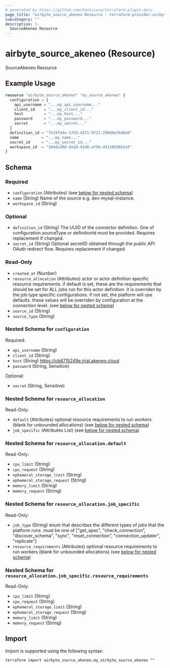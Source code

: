 ```yaml
---
# generated by https://github.com/hashicorp/terraform-plugin-docs
page_title: "airbyte_source_akeneo Resource - terraform-provider-airbyte"
subcategory: ""
description: |-
  SourceAkeneo Resource
---
```


# airbyte_source_akeneo (Resource)

SourceAkeneo Resource

## Example Usage

```terraform
resource "airbyte_source_akeneo" "my_source_akeneo" {
  configuration = {
    api_username = "...my_api_username..."
    client_id    = "...my_client_id..."
    host         = "...my_host..."
    password     = "...my_password..."
    secret       = "...my_secret..."
  }
  definition_id = "7519fd4e-17d3-4271-9f11-299d8ef6d0a9"
  name          = "...my_name..."
  secret_id     = "...my_secret_id..."
  workspace_id  = "164dcd88-da10-41d6-af56-d411693bb1e5"
}
```

<!-- schema generated by tfplugindocs -->
## Schema

### Required

- `configuration` (Attributes) (see [below for nested schema](#nestedatt--configuration))
- `name` (String) Name of the source e.g. dev-mysql-instance.
- `workspace_id` (String)

### Optional

- `definition_id` (String) The UUID of the connector definition. One of configuration.sourceType or definitionId must be provided. Requires replacement if changed.
- `secret_id` (String) Optional secretID obtained through the public API OAuth redirect flow. Requires replacement if changed.

### Read-Only

- `created_at` (Number)
- `resource_allocation` (Attributes) actor or actor definition specific resource requirements. if default is set, these are the requirements that should be set for ALL jobs run for this actor definition. it is overriden by the job type specific configurations. if not set, the platform will use defaults. these values will be overriden by configuration at the connection level. (see [below for nested schema](#nestedatt--resource_allocation))
- `source_id` (String)
- `source_type` (String)

<a id="nestedatt--configuration"></a>
### Nested Schema for `configuration`

Required:

- `api_username` (String)
- `client_id` (String)
- `host` (String) https://cb8715249e.trial.akeneo.cloud
- `password` (String, Sensitive)

Optional:

- `secret` (String, Sensitive)


<a id="nestedatt--resource_allocation"></a>
### Nested Schema for `resource_allocation`

Read-Only:

- `default` (Attributes) optional resource requirements to run workers (blank for unbounded allocations) (see [below for nested schema](#nestedatt--resource_allocation--default))
- `job_specific` (Attributes List) (see [below for nested schema](#nestedatt--resource_allocation--job_specific))

<a id="nestedatt--resource_allocation--default"></a>
### Nested Schema for `resource_allocation.default`

Read-Only:

- `cpu_limit` (String)
- `cpu_request` (String)
- `ephemeral_storage_limit` (String)
- `ephemeral_storage_request` (String)
- `memory_limit` (String)
- `memory_request` (String)


<a id="nestedatt--resource_allocation--job_specific"></a>
### Nested Schema for `resource_allocation.job_specific`

Read-Only:

- `job_type` (String) enum that describes the different types of jobs that the platform runs. must be one of ["get_spec", "check_connection", "discover_schema", "sync", "reset_connection", "connection_updater", "replicate"]
- `resource_requirements` (Attributes) optional resource requirements to run workers (blank for unbounded allocations) (see [below for nested schema](#nestedatt--resource_allocation--job_specific--resource_requirements))

<a id="nestedatt--resource_allocation--job_specific--resource_requirements"></a>
### Nested Schema for `resource_allocation.job_specific.resource_requirements`

Read-Only:

- `cpu_limit` (String)
- `cpu_request` (String)
- `ephemeral_storage_limit` (String)
- `ephemeral_storage_request` (String)
- `memory_limit` (String)
- `memory_request` (String)

## Import

Import is supported using the following syntax:

```shell
terraform import airbyte_source_akeneo.my_airbyte_source_akeneo ""
```

